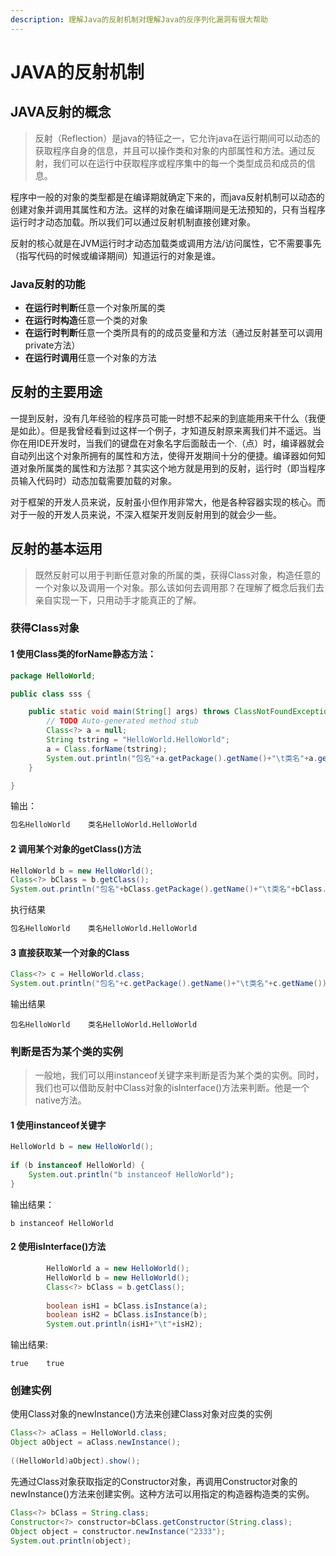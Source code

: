 ```yaml
---
description: 理解Java的反射机制对理解Java的反序列化漏洞有很大帮助
---
```


# JAVA的反射机制

## JAVA反射的概念

> 反射（Reflection）是java的特征之一，它允许java在运行期间可以动态的获取程序自身的信息，并且可以操作类和对象的内部属性和方法。通过反射，我们可以在运行中获取程序或程序集中的每一个类型成员和成员的信息。

程序中一般的对象的类型都是在编译期就确定下来的，而java反射机制可以动态的创建对象并调用其属性和方法。这样的对象在编译期间是无法预知的，只有当程序运行时才动态加载。所以我们可以通过反射机制直接创建对象。

反射的核心就是在JVM运行时才动态加载类或调用方法/访问属性，它不需要事先（指写代码的时候或编译期间）知道运行的对象是谁。

### Java反射的功能

* **在运行时判断**任意一个对象所属的类
* **在运行时构造**任意一个类的对象
* **在运行时判断**任意一个类所具有的的成员变量和方法（通过反射甚至可以调用private方法）
* **在运行时调用**任意一个对象的方法

## 反射的主要用途

一提到反射，没有几年经验的程序员可能一时想不起来的到底能用来干什么（我便是如此）。但是我曾经看到过这样一个例子，才知道反射原来离我们并不遥远。当你在用IDE开发时，当我们的键盘在对象名字后面敲击一个.（点）时，编译器就会自动列出这个对象所拥有的属性和方法，使得开发期间十分的便捷。编译器如何知道对象所属类的属性和方法那？其实这个地方就是用到的反射，运行时（即当程序员输入代码时）动态加载需要加载的对象。

对于框架的开发人员来说，反射虽小但作用非常大，他是各种容器实现的核心。而对于一般的开发人员来说，不深入框架开发则反射用到的就会少一些。

## 反射的基本运用

> 既然反射可以用于判断任意对象的所属的类，获得Class对象，构造任意的一个对象以及调用一个对象。那么该如何去调用那？在理解了概念后我们去亲自实现一下，只用动手才能真正的了解。

### 获得Class对象

#### 1 使用Class类的forName静态方法：

```java
package HelloWorld;

public class sss {

	public static void main(String[] args) throws ClassNotFoundException {
		// TODO Auto-generated method stub
		Class<?> a = null;
		String tstring = "HelloWorld.HelloWorld";
		a = Class.forName(tstring);
		System.out.println("包名"+a.getPackage().getName()+"\t类名"+a.getName());
	}

}
```

输出：

```bash
包名HelloWorld	类名HelloWorld.HelloWorld
```

#### 2 调用某个对象的getClass\(\)方法

```java
HelloWorld b = new HelloWorld();
Class<?> bClass = b.getClass();
System.out.println("包名"+bClass.getPackage().getName()+"\t类名"+bClass.getName());
```

执行结果

```bash
包名HelloWorld	类名HelloWorld.HelloWorld
```

#### 3 直接获取某一个对象的Class

```java
Class<?> c = HelloWorld.class;
System.out.println("包名"+c.getPackage().getName()+"\t类名"+c.getName());
```

输出结果

```text
包名HelloWorld	类名HelloWorld.HelloWorld
```

### 判断是否为某个类的实例

> 一般地，我们可以用instanceof关键字来判断是否为某个类的实例。同时，我们也可以借助反射中Class对象的isInterface\(\)方法来判断。他是一个native方法。

#### 1 使用instanceof关键字

```java
HelloWorld b = new HelloWorld();
		
if (b instanceof HelloWorld) {
	System.out.println("b instanceof HelloWorld");
}
```

输出结果：

```text
b instanceof HelloWorld
```

#### 2 使用isInterface\(\)方法

```java
		HelloWorld a = new HelloWorld(); 
		HelloWorld b = new HelloWorld();
		Class<?> bClass = b.getClass();
		
		boolean isH1 = bClass.isInstance(a);
		boolean isH2 = bClass.isInstance(b);
		System.out.println(isH1+"\t"+isH2);
```

输出结果:

```text
true	true
```

### 创建实例

使用Class对象的newInstance\(\)方法来创建Class对象对应类的实例

```java
Class<?> aClass = HelloWorld.class;
Object aObject = aClass.newInstance();
		
((HelloWorld)aObject).show();
```

先通过Class对象获取指定的Constructor对象，再调用Constructor对象的newInstance\(\)方法来创建实例。这种方法可以用指定的构造器构造类的实例。

```java
Class<?> bClass = String.class;
Constructor<?> constructor=bClass.getConstructor(String.class);
Object object = constructor.newInstance("2333");
System.out.println(object);
```

